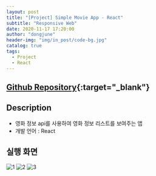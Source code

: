 ```yaml
---
layout: post
title: "[Project] Simple Movie App - React"
subtitle: "Responsive Web"
date: 2020-11-17 17:20:00
author: "dongjune"
header-img: "img/in_post/code-bg.jpg"
catalog: true
tags:
  - Project
  - React
---
```

## [Github Repository](https://github.com/Donggoolosori/movie-app){:target="_blank"}

## Description
- 영화 정보 api를 사용하여 영화 정보 리스트를 보여주는 앱
- 개발 언어 : React  
  

## 실행 화면
![1](https://user-images.githubusercontent.com/53213397/117609340-cdc12800-b19a-11eb-9675-45871870616c.png)
![2](https://user-images.githubusercontent.com/53213397/117609353-d3b70900-b19a-11eb-9607-d3f1af437c34.png)
![3](https://user-images.githubusercontent.com/53213397/117609357-d4e83600-b19a-11eb-84e7-6e307448a83e.png)
